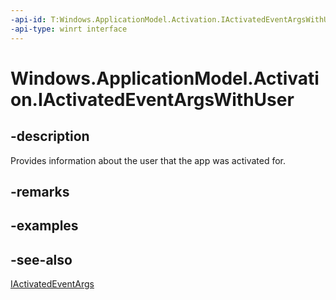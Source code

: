 ```yaml
---
-api-id: T:Windows.ApplicationModel.Activation.IActivatedEventArgsWithUser
-api-type: winrt interface
---
```


<!-- Interface syntax.
public interface IActivatedEventArgsWithUser : Windows.ApplicationModel.Activation.IActivatedEventArgs
-->

# Windows.ApplicationModel.Activation.IActivatedEventArgsWithUser

## -description
Provides information about the user that the app was activated for.

## -remarks

## -examples

## -see-also
[IActivatedEventArgs](iactivatedeventargs.md)